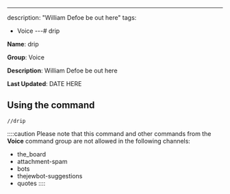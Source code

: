 ---
description: "William Defoe be out here"
tags:
  - Voice
---# drip

**Name**: drip

**Group**: Voice

**Description**: William Defoe be out here

**Last Updated**: DATE HERE

## Using the command

    //drip

::::caution Please note that this command and other commands from the **Voice** command group are not allowed in the following channels:
- the_board
- attachment-spam
- bots
- thejewbot-suggestions
- quotes
::::